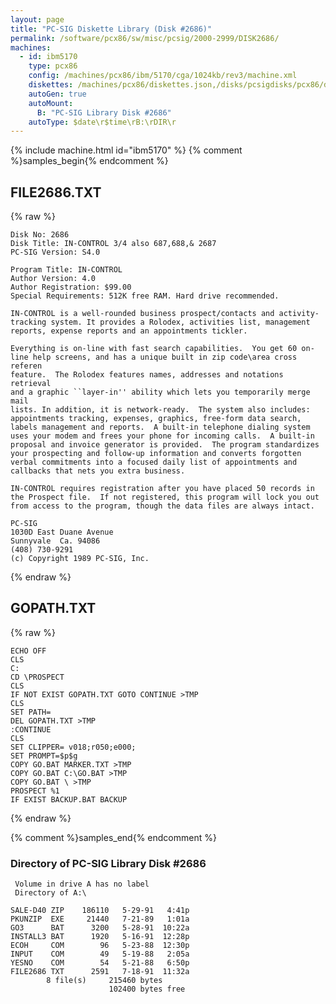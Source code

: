 ```yaml
---
layout: page
title: "PC-SIG Diskette Library (Disk #2686)"
permalink: /software/pcx86/sw/misc/pcsig/2000-2999/DISK2686/
machines:
  - id: ibm5170
    type: pcx86
    config: /machines/pcx86/ibm/5170/cga/1024kb/rev3/machine.xml
    diskettes: /machines/pcx86/diskettes.json,/disks/pcsigdisks/pcx86/diskettes.json
    autoGen: true
    autoMount:
      B: "PC-SIG Library Disk #2686"
    autoType: $date\r$time\rB:\rDIR\r
---
```


{% include machine.html id="ibm5170" %}
{% comment %}samples_begin{% endcomment %}

## FILE2686.TXT

{% raw %}
```
Disk No: 2686                                                           
Disk Title: IN-CONTROL 3/4 also 687,688,& 2687                          
PC-SIG Version: S4.0                                                    
                                                                        
Program Title: IN-CONTROL                                               
Author Version: 4.0                                                     
Author Registration: $99.00                                             
Special Requirements: 512K free RAM. Hard drive recommended.            
                                                                        
IN-CONTROL is a well-rounded business prospect/contacts and activity-   
tracking system. It provides a Rolodex, activities list, management     
reports, expense reports and an appointments tickler.                   
                                                                        
Everything is on-line with fast search capabilities.  You get 60 on-    
line help screens, and has a unique built in zip code\area cross referen
feature.  The Rolodex features names, addresses and notations retrieval 
and a graphic ``layer-in'' ability which lets you temporarily merge mail
lists. In addition, it is network-ready.  The system also includes:     
appointments tracking, expenses, graphics, free-form data search,       
labels management and reports.  A built-in telephone dialing system     
uses your modem and frees your phone for incoming calls.  A built-in    
proposal and invoice generator is provided.  The program standardizes   
your prospecting and follow-up information and converts forgotten       
verbal commitments into a focused daily list of appointments and        
callbacks that nets you extra business.                                 
                                                                        
IN-CONTROL requires registration after you have placed 50 records in    
the Prospect file.  If not registered, this program will lock you out   
from access to the program, though the data files are always intact.    
                                                                        
PC-SIG                                                                  
1030D East Duane Avenue                                                 
Sunnyvale  Ca. 94086                                                    
(408) 730-9291                                                          
(c) Copyright 1989 PC-SIG, Inc.                                         
```
{% endraw %}

## GOPATH.TXT

{% raw %}
```
ECHO OFF
CLS
C:
CD \PROSPECT
CLS
IF NOT EXIST GOPATH.TXT GOTO CONTINUE >TMP
CLS
SET PATH=
DEL GOPATH.TXT >TMP
:CONTINUE
CLS
SET CLIPPER= v018;r050;e000;
SET PROMPT=$p$g
COPY GO.BAT MARKER.TXT >TMP
COPY GO.BAT C:\GO.BAT >TMP
COPY GO.BAT \ >TMP
PROSPECT %1
IF EXIST BACKUP.BAT BACKUP
```
{% endraw %}

{% comment %}samples_end{% endcomment %}

### Directory of PC-SIG Library Disk #2686

     Volume in drive A has no label
     Directory of A:\

    SALE-D40 ZIP    186110   5-29-91   4:41p
    PKUNZIP  EXE     21440   7-21-89   1:01a
    GO3      BAT      3200   5-28-91  10:22a
    INSTALL3 BAT      1920   5-16-91  12:28p
    ECOH     COM        96   5-23-88  12:30p
    INPUT    COM        49   5-19-88   2:05a
    YESNO    COM        54   5-21-88   6:50p
    FILE2686 TXT      2591   7-18-91  11:32a
            8 file(s)     215460 bytes
                          102400 bytes free
